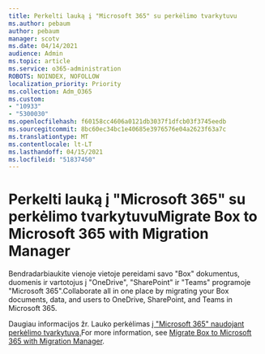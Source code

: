 ```yaml
---
title: Perkelti lauką į "Microsoft 365" su perkėlimo tvarkytuvu
ms.author: pebaum
author: pebaum
manager: scotv
ms.date: 04/14/2021
audience: Admin
ms.topic: article
ms.service: o365-administration
ROBOTS: NOINDEX, NOFOLLOW
localization_priority: Priority
ms.collection: Adm_O365
ms.custom:
- "10933"
- "5300030"
ms.openlocfilehash: f60158cc4606a0121db3037f1dfcb03f3745eedb
ms.sourcegitcommit: 8bc60ec34bc1e40685e3976576e04a2623f63a7c
ms.translationtype: MT
ms.contentlocale: lt-LT
ms.lasthandoff: 04/15/2021
ms.locfileid: "51837450"
---
```

# <a name="migrate-box-to-microsoft-365-with-migration-manager"></a><span data-ttu-id="33000-102">Perkelti lauką į "Microsoft 365" su perkėlimo tvarkytuvu</span><span class="sxs-lookup"><span data-stu-id="33000-102">Migrate Box to Microsoft 365 with Migration Manager</span></span>

<span data-ttu-id="33000-103">Bendradarbiaukite vienoje vietoje pereidami savo "Box" dokumentus, duomenis ir vartotojus į "OneDrive", "SharePoint" ir "Teams" programoje "Microsoft 365".</span><span class="sxs-lookup"><span data-stu-id="33000-103">Collaborate all in one place by migrating your Box documents, data, and users to OneDrive, SharePoint, and Teams in Microsoft 365.</span></span>

<span data-ttu-id="33000-104">Daugiau informacijos žr. Lauko perkėlimas [į "Microsoft 365" naudojant perkėlimo tvarkytuvą.](https://docs.microsoft.com/sharepointmigration/mm-box-overview)</span><span class="sxs-lookup"><span data-stu-id="33000-104">For more information, see [Migrate Box to Microsoft 365 with Migration Manager](https://docs.microsoft.com/sharepointmigration/mm-box-overview).</span></span>